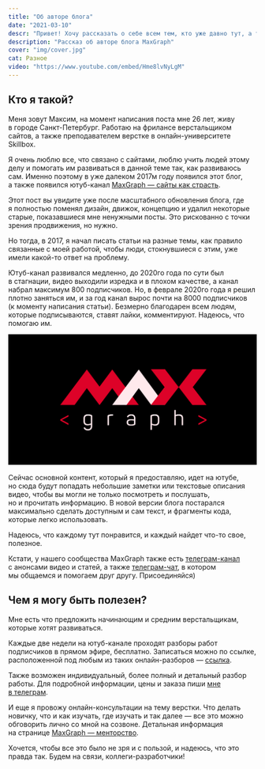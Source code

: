 ```yaml
---
title: "Об авторе блога"
date: "2021-03-10"
descr: "Привет! Хочу рассказать о себе всем тем, кто уже давно тут, а также новым людям. Историю своего фриланса подробно рассказываю в видео, а тут больше про другое"
description: "Рассказ об авторе блога MaxGraph"
cover: "img/cover.jpg"
cat: Разное
video: "https://www.youtube.com/embed/Hme8lvNyLgM"
---
```


## Кто я&nbsp;такой?

Меня зовут Максим, на&nbsp;момент написания поста мне 26&nbsp;лет, живу в&nbsp;городе Санкт-Петербург. Работаю на&nbsp;фрилансе верстальщиком сайтов, а&nbsp;также преподавателем верстке в&nbsp;онлайн-университете Skillbox.

Я&nbsp;очень люблю все, что связано с&nbsp;сайтами, люблю учить людей этому делу и&nbsp;помогать им&nbsp;развиваться в&nbsp;данной теме так, как развиваюсь сам. Именно поэтому в&nbsp;уже далеком 2017м году появился этот блог, а&nbsp;также появился ютуб-канал <a href="https://www.youtube.com/maxgraph" target="_blank">MaxGraph&nbsp;&mdash; сайты как страсть</a>.

Этот пост вы&nbsp;увидите уже после масштабного обновления блога, где я&nbsp;полностью поменял дизайн, движок, концепцию и&nbsp;удалил некоторые старые, показавшиеся мне ненужными посты. Это рискованно с&nbsp;точки зрения продвижения, но&nbsp;нужно.

Но&nbsp;тогда, в&nbsp;2017, я&nbsp;начал писать статьи на&nbsp;разные темы, как правило связанные с&nbsp;моей работой, чтобы люди, стокнувшиеся с&nbsp;этим, уже имели какой-то ответ на&nbsp;проблему.

Ютуб-канал развивался медленно, до&nbsp;2020го года по&nbsp;сути был в&nbsp;стагнации, видео выходили изредка и&nbsp;в&nbsp;плохом качестве, а&nbsp;канал набрал максимум 800&nbsp;подписчиков. Но, в&nbsp;феврале 2020го года я&nbsp;решил плотно заняться&nbsp;им, и&nbsp;за&nbsp;год канал вырос почти на&nbsp;8000 подписчиков (к&nbsp;моменту написания статьи). Безмерно благодарен всем людям, которые подписываются, ставят лайки, комментируют. Надеюсь, что помогаю&nbsp;им.

![Логотип канала MaxGraph&nbsp;&mdash; сайты как страсть](/assets/img/pstshrng.jpg)

Сейчас основной контент, который я&nbsp;предоставляю, идет на&nbsp;ютубе, но&nbsp;сюда будут попадать небольшие заметки или текстовые описания видео, чтобы вы&nbsp;могли не&nbsp;только посмотреть и&nbsp;послушать, но&nbsp;и&nbsp;прочитать информацию. В&nbsp;новой версии блога постарался максимально сделать доступным и&nbsp;сам текст, и&nbsp;фрагменты кода, которые легко использовать.

Надеюсь, что каждому тут понравится, и&nbsp;каждый найдет что-то свое, полезное.

Кстати, у&nbsp;нашего сообщества MaxGraph также есть <a href="https://t.me/maxgraph" target="_blank">телеграм-канал</a> с&nbsp;анонсами видео и&nbsp;статей, а&nbsp;также <a href="https://t.me/maxgraph_chat" target="_blank">телеграм-чат</a>, в&nbsp;котором мы&nbsp;общаемся и&nbsp;помогаем друг другу. Присоединяйся)

## Чем я&nbsp;могу быть полезен?

Мне есть что предложить начинающим и&nbsp;средним верстальщикам, которые хотят развиваться.

Каждые две недели на&nbsp;ютуб-канале проходят разборы работ подписчиков в&nbsp;прямом эфире, бесплатно. Записаться можно по&nbsp;ссылке, расположенной под любым из&nbsp;таких онлайн-разборов&nbsp;&mdash; <a href="https://www.youtube.com/embed/r9CADALe6Bc" target="_blank">ссылка</a>.

Также возможен индивидуальный, более полный и&nbsp;детальный разбор работы. Для подробной информации, цены и&nbsp;заказа пиши <a href="https://t.me/maxdenaro" target="_blank">мне в&nbsp;телеграм</a>.

И&nbsp;еще я&nbsp;провожу онлайн-консультации на&nbsp;тему верстки. Что делать новичку, что и&nbsp;как изучать, где изучать и&nbsp;так далее&nbsp;&mdash; все это можно обговорить лично со&nbsp;мной на&nbsp;созвоне. Детальная информация на&nbsp;странице <a href="" target="_blank">MaxGraph&nbsp;&mdash; менторство</a>.

Хочется, чтобы все это было не&nbsp;зря и&nbsp;с&nbsp;пользой, и&nbsp;надеюсь, что это правда так. Будем на&nbsp;связи, коллеги-разработчики!
